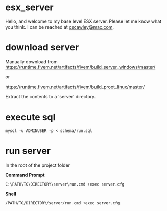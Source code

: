 # esx_server
Hello, and welcome to my base level ESX server. Please let me know what you think. I can be reached at <cscawley@mac.com>.

# download server

Manually download from https://runtime.fivem.net/artifacts/fivem/build_server_windows/master/
 
or

https://runtime.fivem.net/artifacts/fivem/build_proot_linux/master/

Extract the contents to a 'server' directory.

# execute sql

```
mysql -u ADMINUSER -p < schema/run.sql
```

# run server

In the root of the project folder

**Command Prompt**

```
C:\PATH\TO\DIRECTORY\server\run.cmd +exec server.cfg
```

**Shell**

```
/PATH/TO/DIRECTORY/server/run.cmd +exec server.cfg
```
